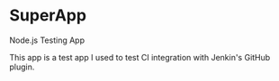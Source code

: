 SuperApp
========

Node.js Testing App

This app is a test app I used to test CI integration with Jenkin's GitHub plugin.
